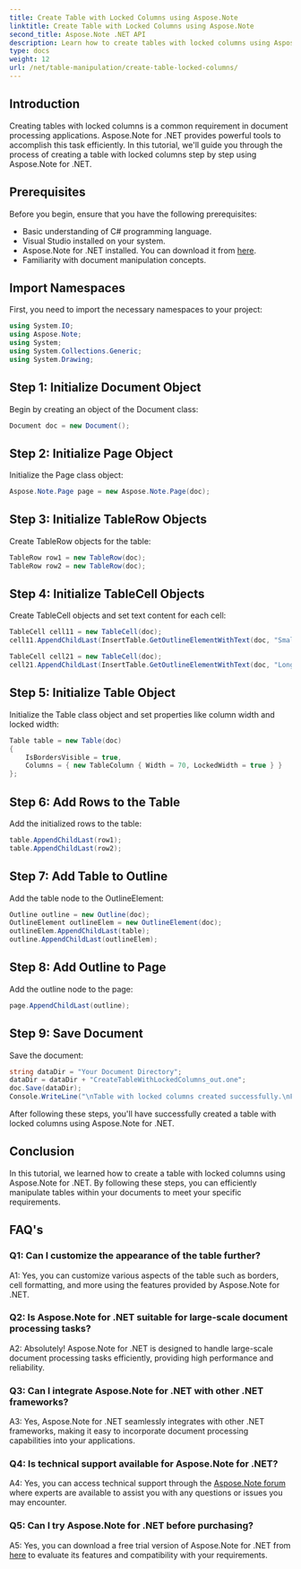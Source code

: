 ```yaml
---
title: Create Table with Locked Columns using Aspose.Note
linktitle: Create Table with Locked Columns using Aspose.Note
second_title: Aspose.Note .NET API
description: Learn how to create tables with locked columns using Aspose.Note for .NET. Step-by-step guide for efficient document processing tasks.
type: docs
weight: 12
url: /net/table-manipulation/create-table-locked-columns/
---
```

## Introduction

Creating tables with locked columns is a common requirement in document processing applications. Aspose.Note for .NET provides powerful tools to accomplish this task efficiently. In this tutorial, we'll guide you through the process of creating a table with locked columns step by step using Aspose.Note for .NET.

## Prerequisites

Before you begin, ensure that you have the following prerequisites:

- Basic understanding of C# programming language.
- Visual Studio installed on your system.
- Aspose.Note for .NET installed. You can download it from [here](https://releases.aspose.com/note/net/).
- Familiarity with document manipulation concepts.

## Import Namespaces

First, you need to import the necessary namespaces to your project:

```csharp
using System.IO;
using Aspose.Note;
using System;
using System.Collections.Generic;
using System.Drawing;
```

## Step 1: Initialize Document Object

Begin by creating an object of the Document class:

```csharp
Document doc = new Document();
```

## Step 2: Initialize Page Object

Initialize the Page class object:

```csharp
Aspose.Note.Page page = new Aspose.Note.Page(doc);
```

## Step 3: Initialize TableRow Objects

Create TableRow objects for the table:

```csharp
TableRow row1 = new TableRow(doc);
TableRow row2 = new TableRow(doc);
```

## Step 4: Initialize TableCell Objects

Create TableCell objects and set text content for each cell:

```csharp
TableCell cell11 = new TableCell(doc);
cell11.AppendChildLast(InsertTable.GetOutlineElementWithText(doc, "Small text"));

TableCell cell21 = new TableCell(doc);
cell21.AppendChildLast(InsertTable.GetOutlineElementWithText(doc, "Long text with several words and spaces."));
```

## Step 5: Initialize Table Object

Initialize the Table class object and set properties like column width and locked width:

```csharp
Table table = new Table(doc)
{
    IsBordersVisible = true,
    Columns = { new TableColumn { Width = 70, LockedWidth = true } }
};
```

## Step 6: Add Rows to the Table

Add the initialized rows to the table:

```csharp
table.AppendChildLast(row1);
table.AppendChildLast(row2);
```

## Step 7: Add Table to Outline

Add the table node to the OutlineElement:

```csharp
Outline outline = new Outline(doc);
OutlineElement outlineElem = new OutlineElement(doc);
outlineElem.AppendChildLast(table);
outline.AppendChildLast(outlineElem);
```

## Step 8: Add Outline to Page

Add the outline node to the page:

```csharp
page.AppendChildLast(outline);
```

## Step 9: Save Document

Save the document:

```csharp
string dataDir = "Your Document Directory";
dataDir = dataDir + "CreateTableWithLockedColumns_out.one";
doc.Save(dataDir);
Console.WriteLine("\nTable with locked columns created successfully.\nFile saved at " + dataDir);
```

After following these steps, you'll have successfully created a table with locked columns using Aspose.Note for .NET.

## Conclusion

In this tutorial, we learned how to create a table with locked columns using Aspose.Note for .NET. By following these steps, you can efficiently manipulate tables within your documents to meet your specific requirements.

## FAQ's

### Q1: Can I customize the appearance of the table further?

A1: Yes, you can customize various aspects of the table such as borders, cell formatting, and more using the features provided by Aspose.Note for .NET.

### Q2: Is Aspose.Note for .NET suitable for large-scale document processing tasks?

A2: Absolutely! Aspose.Note for .NET is designed to handle large-scale document processing tasks efficiently, providing high performance and reliability.

### Q3: Can I integrate Aspose.Note for .NET with other .NET frameworks?

A3: Yes, Aspose.Note for .NET seamlessly integrates with other .NET frameworks, making it easy to incorporate document processing capabilities into your applications.

### Q4: Is technical support available for Aspose.Note for .NET?

A4: Yes, you can access technical support through the [Aspose.Note forum](https://forum.aspose.com/c/note/28) where experts are available to assist you with any questions or issues you may encounter.

### Q5: Can I try Aspose.Note for .NET before purchasing?

A5: Yes, you can download a free trial version of Aspose.Note for .NET from [here](https://releases.aspose.com/) to evaluate its features and compatibility with your requirements.
